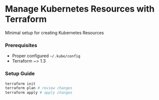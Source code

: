 # Manage Kubernetes Resources with Terraform

Minimal setup for creating Kubernetes Resources

### Prerequisites

- Proper configured `~/.kube/config`
- Terraform ~> 1.3

### Setup Guide

```bash
terraform init
terraform plan # review changes
terraform apply # apply changes
```
